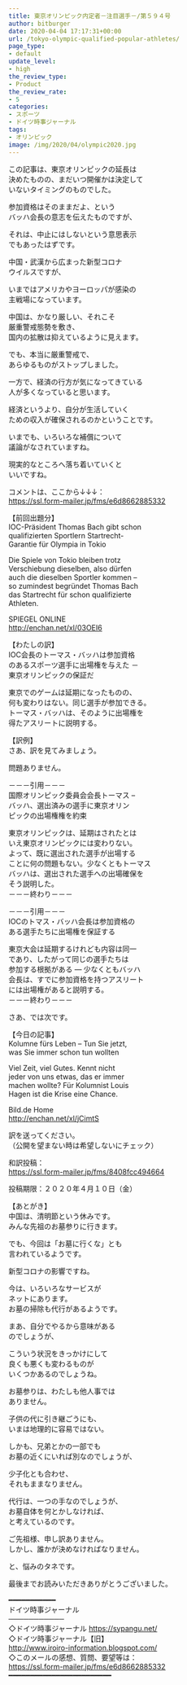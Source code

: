 ```yaml
---
title: 東京オリンピック内定者－注目選手－/第５９４号
author: bitburger
date: 2020-04-04 17:17:31+00:00
url: /tokyo-olympic-qualified-popular-athletes/
page_type:
- default
update_level:
- high
the_review_type:
- Product
the_review_rate:
- 5
categories:
- スポーツ
- ドイツ時事ジャーナル
tags:
- オリンピック
image: /img/2020/04/olympic2020.jpg
---
```

この記事は、東京オリンピックの延長は  
決めたものの、まだいつ開催かは決定して  
いないタイミングのものでした。

参加資格はそのままだよ、という  
バッハ会長の意志を伝えたものですが、

それは、中止にはしないという意思表示  
でもあったはずです。

中国・武漢から広まった新型コロナ  
ウイルスですが、

いまではアメリカやヨーロッパが感染の  
主戦場になっています。

中国は、かなり厳しい、それこそ  
厳重警戒態勢を敷き、  
国内の拡散は抑えているように見えます。

でも、本当に厳重警戒で、  
あらゆるものがストップしました。

一方で、経済の行方が気になってきている  
人が多くなっていると思います。

経済というより、自分が生活していく  
ための収入が確保されるのかということです。

いまでも、いろいろな補償について  
議論がなされていますね。

現実的なところへ落ち着いていくと  
いいですね。

  
コメントは、ここから↓↓↓：  
<https://ssl.form-mailer.jp/fms/e6d8662885332>

【前回出題分】  
IOC-Präsident Thomas Bach gibt schon  
qualifizierten Sportlern Startrecht-  
Garantie für Olympia in Tokio

Die Spiele von Tokio bleiben trotz  
Verschiebung dieselben, also dürfen  
auch die dieselben Sportler kommen &#8211;  
so zumindest begründet Thomas Bach  
das Startrecht für schon qualifizierte  
Athleten.

SPIEGEL ONLINE  
<http://enchan.net/xl/03OEI6>

  
【わたしの訳】  
IOC会長のトーマス・バッハは参加資格  
のあるスポーツ選手に出場権を与えた －  
東京オリンピックの保証だ

東京でのゲームは延期になったものの、  
何も変わりはない。同じ選手が参加できる。  
トーマス・バッハは、そのように出場権を  
得たアスリートに説明する。

  
【訳例】  
さあ、訳を見てみましょう。

問題ありません。

－－－引用－－－  
国際オリンピック委員会会長トーマス &#8211;  
バッハ、選出済みの選手に東京オリン  
ピックの出場権権を約束

東京オリンピックは、延期はされたとは  
いえ東京オリンピックには変わりない。  
よって、既に選出された選手が出場する  
ことに何の問題もない。少なくともトーマス  
バッハは、選出された選手への出場確保を  
そう説明した。  
－－－終わり－－－

－－－引用－－－  
IOCのトマス・バッハ会長は参加資格の  
ある選手たちに出場権を保証する

東京大会は延期するけれども内容は同一  
であり、したがって同じの選手たちは  
参加する根拠がある ― 少なくともバッハ  
会長は、すでに参加資格を持つアスリート  
には出場権があると説明する。  
－－－終わり－－－

さあ、では次です。

【今日の記事】  
Kolumne fürs Leben &#8211; Tun Sie jetzt,  
was Sie immer schon tun wollten

Viel Zeit, viel Gutes. Kennt nicht  
jeder von uns etwas, das er immer  
machen wollte? Für Kolumnist Louis  
Hagen ist die Krise eine Chance.

Bild.de Home  
<http://enchan.net/xl/jCimtS>

訳を送ってください。  
（公開を望まない時は希望しないにチェック）

和訳投稿：  
 <https://ssl.form-mailer.jp/fms/8408fcc494664>

投稿期限：２０２０年４月１０日（金）

  
【あとがき】  
中国は、清明節という休みです。  
みんな先祖のお墓参りに行きます。

でも、今回は「お墓に行くな」とも  
言われているようです。

新型コロナの影響ですね。

今は、いろいろなサービスが  
ネットにあります。  
お墓の掃除も代行があるようです。

まあ、自分でやるから意味がある  
のでしょうが、

こういう状況をきっかけにして  
良くも悪くも変わるものが  
いくつかあるのでしょうね。

お墓参りは、わたしも他人事では  
ありません。

子供の代に引き継ごうにも、  
いまは地理的に容易ではない。

しかも、兄弟とかの一部でも  
お墓の近くにいれば別なのでしょうが、

少子化とも合わせ、  
それもままなりません。

代行は、一つの手なのでしょうが、  
お墓自体を何とかしなければ、  
と考えているのです。

ご先祖様、申し訳ありません。  
しかし、誰かが決めなければなりません。

と、悩みのタネです。

  
最後までお読みいただきありがとうございました。

━━━━━━━━━━━  
ドイツ時事ジャーナル  
───────────  
◇ドイツ時事ジャーナル <https://sypangu.net/>  
◇ドイツ時事ジャーナル【旧】  
<http://www.iroiro-information.blogspot.com/>  
◇このメールの感想、質問、要望等は：  
<https://ssl.form-mailer.jp/fms/e6d8662885332>  
━━━━━━━━━━━━━━━━━━━━━━━━